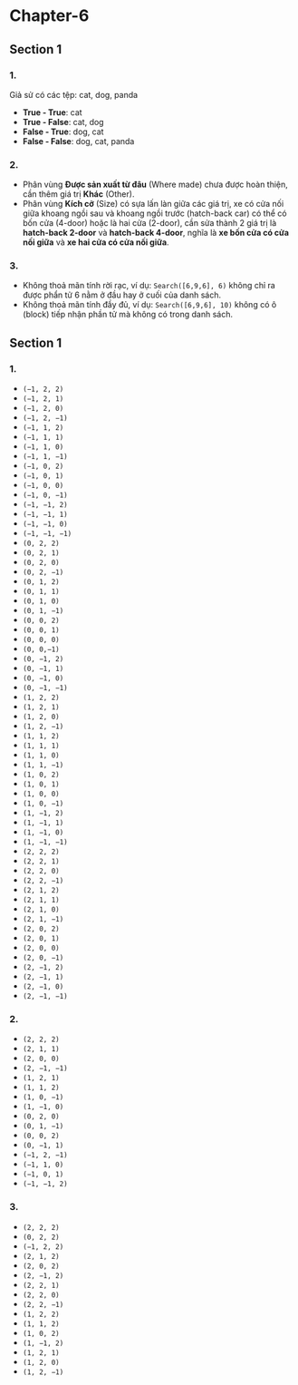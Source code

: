 # Chapter-6
## Section 1


### 1.
Giả sử có các tệp: cat, dog, panda
- **True - True**: cat
- **True - False**: cat, dog
- **False - True**: dog, cat
- **False - False**: dog, cat, panda

### 2.
- Phân vùng **Được sản xuất từ đâu** (Where made) chưa được hoàn thiện, cần thêm giá trị **Khác** (Other).
- Phân vùng **Kích cỡ** (Size) có sựa lấn làn giữa các giá trị, xe có cửa nối giữa khoang ngồi sau và khoang ngồi trước (hatch-back car) có thể có bốn cửa (4-door) hoặc là hai cửa (2-door), cần sửa thành 2 giá trị là **hatch-back 2-door** và **hatch-back 4-door**, nghĩa là **xe bốn cửa có cửa nối giữa** và **xe hai cửa có cửa nối giữa**.

### 3.
- Không thoả mãn tính rời rạc, ví dụ: ``Search([6,9,6], 6)`` không chỉ ra được phẩn tử 6 nằm ở đầu hay ở cuối của danh sách.
- Không thoả mãn tính đầy đủ, ví dụ: ``Search([6,9,6], 10)`` không có ô (block) tiếp nhận phần tử mà không có trong danh sách.

## Section 1


### 1.
- ``(−1, 2, 2)``
- ``(−1, 2, 1)``
- ``(−1, 2, 0)``
- ``(−1, 2, −1)``
- ``(−1, 1, 2)``
- ``(−1, 1, 1)``
- ``(−1, 1, 0)``
- ``(−1, 1, −1)``
- ``(−1, 0, 2)``
- ``(−1, 0, 1)``
- ``(−1, 0, 0)``
- ``(−1, 0, −1)``
- ``(−1, −1, 2)``
- ``(−1, −1, 1)``
- ``(−1, −1, 0)``
- ``(−1, −1, −1)``
- ``(0, 2, 2)``
- ``(0, 2, 1)``
- ``(0, 2, 0)``
- ``(0, 2, −1)``
- ``(0, 1, 2)``
- ``(0, 1, 1)``
- ``(0, 1, 0)``
- ``(0, 1, −1)``
- ``(0, 0, 2)``
- ``(0, 0, 1)``
- ``(0, 0, 0)``
- ``(0, 0,−1)``
- ``(0, −1, 2)``
- ``(0, −1, 1)``
- ``(0, −1, 0)``
- ``(0, −1, −1)``
- ``(1, 2, 2)``
- ``(1, 2, 1)``
- ``(1, 2, 0)``
- ``(1, 2, −1)``
- ``(1, 1, 2)``
- ``(1, 1, 1)``
- ``(1, 1, 0)``
- ``(1, 1, −1)``
- ``(1, 0, 2)``
- ``(1, 0, 1)``
- ``(1, 0, 0)``
- ``(1, 0, −1)``
- ``(1, −1, 2)``
- ``(1, −1, 1)``
- ``(1, −1, 0)``
- ``(1, −1, −1)``
- ``(2, 2, 2)``
- ``(2, 2, 1)``
- ``(2, 2, 0)``
- ``(2, 2, −1)``
- ``(2, 1, 2)``
- ``(2, 1, 1)``
- ``(2, 1, 0)``
- ``(2, 1, −1)``
- ``(2, 0, 2)``
- ``(2, 0, 1)``
- ``(2, 0, 0)``
- ``(2, 0, −1)``
- ``(2, −1, 2)``
- ``(2, −1, 1)``
- ``(2, −1, 0)``
- ``(2, −1, −1)``

### 2.
- ``(2, 2, 2)``
- ``(2, 1, 1)``
- ``(2, 0, 0)``
- ``(2, −1, −1)``
- ``(1, 2, 1)``
- ``(1, 1, 2)``
- ``(1, 0, −1)``
- ``(1, −1, 0)``
- ``(0, 2, 0)``
- ``(0, 1, −1)``
- ``(0, 0, 2)``
- ``(0, −1, 1)``
- ``(−1, 2, −1)``
- ``(−1, 1, 0)``
- ``(−1, 0, 1)``
- ``(−1, −1, 2)``

### 3.
- ``(2, 2, 2)``
- ``(0, 2, 2)``
- ``(−1, 2, 2)``
- ``(2, 1, 2)``
- ``(2, 0, 2)``
- ``(2, −1, 2)``
- ``(2, 2, 1)``
- ``(2, 2, 0)``
- ``(2, 2, −1)``
- ``(1, 2, 2)``
- ``(1, 1, 2)``
- ``(1, 0, 2)``
- ``(1, −1, 2)``
- ``(1, 2, 1)``
- ``(1, 2, 0)``
- ``(1, 2, −1)``
